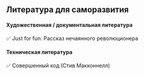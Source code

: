 ## Литература для саморазвития

#### Художественная / документальная литература
 
✅ Just for fun. Рассказ нечаянного революционера 

#### Техническая литература

✅ Совершенный код (Стив Макконнелл) 
